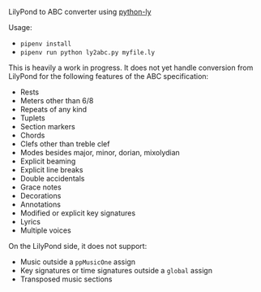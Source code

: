 LilyPond to ABC converter using [python-ly](https://pypi.python.org/pypi/python-ly)

Usage: 

* `pipenv install`
* `pipenv run python ly2abc.py myfile.ly`

This is heavily a work in progress. It does not yet handle conversion from
LilyPond for the following features of the ABC specification:

* Rests
* Meters other than 6/8
* Repeats of any kind
* Tuplets
* Section markers
* Chords
* Clefs other than treble clef
* Modes besides major, minor, dorian, mixolydian
* Explicit beaming
* Explicit line breaks
* Double accidentals
* Grace notes
* Decorations
* Annotations
* Modified or explicit key signatures
* Lyrics
* Multiple voices

On the LilyPond side, it does not support:

* Music outside a `ppMusicOne` assign
* Key signatures or time signatures outside a `global` assign
* Transposed music sections
